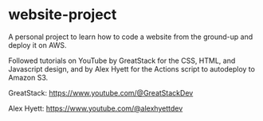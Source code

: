 # website-project
A personal project to learn how to code a website from the ground-up and deploy it on AWS.

Followed tutorials on YouTube by GreatStack for the CSS, HTML, and Javascript design, and by Alex Hyett for the Actions script to autodeploy to Amazon S3.

GreatStack: https://www.youtube.com/@GreatStackDev 


Alex Hyett: https://www.youtube.com/@alexhyettdev
